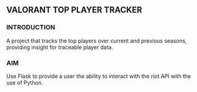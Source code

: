 ## VALORANT TOP PLAYER TRACKER

### INTRODUCTION
A project that tracks the top players over current and previous seasons, providing insight for traceable player data.

### AIM
Use Flask to provide a user the ability to interact with the riot API with the use of Python. 
